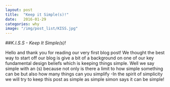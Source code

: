 ```yaml
---
layout: post
title:  "Keep it Simple(s)!"
date:   2016-01-29
categories: why
image: "/img/post_list/KISS.jpg"
---
```


##*K.I.S.S - Keep It Simple(s)!*


Hello and thank you for reading our very first blog post! We thought the best way to start off our blog is give a bit of a background on one of our key fundamental design beliefs which is keeping things simple. Well we say simple with an (s) because not only is there a limit to how simple something can be but also how many things can you simplify -In the spirit of simplicity we will try to keep this post as simple as simple simon says it can be simple!


